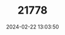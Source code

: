 ---
title: "21778"
category: "Thomasomys incanus"
draft: false
date: 2024-02-22 13:03:50
languages:
  English: ["Inca Oldfield Mouse"]
---